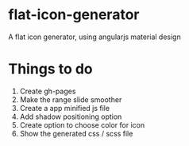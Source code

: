 # flat-icon-generator
A flat icon generator, using angularjs material design

# Things to do 
1. Create gh-pages
2. Make the range slide smoother
3. Create a app minified js file
4. Add shadow positioning option
5. Create option to choose color for icon
6. Show the generated css / scss file
